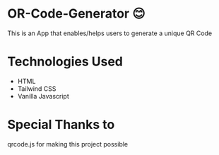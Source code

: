 # OR-Code-Generator 😊

This is an App that enables/helps users to generate a unique QR Code

# Technologies Used

- HTML
- Tailwind CSS
- Vanilla Javascript

# Special Thanks to 

qrcode.js for making this project possible
